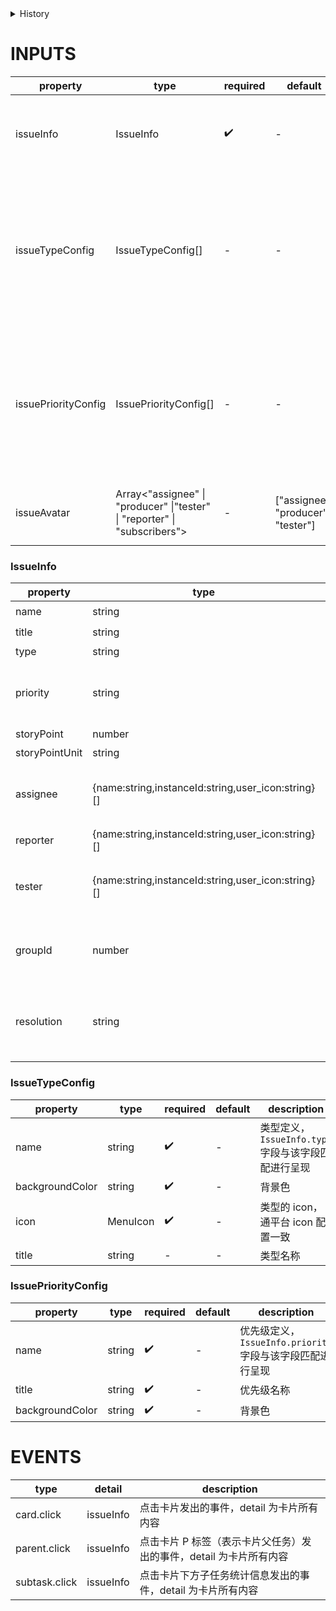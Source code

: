 [//]: # "business-bricks/agile/issue-card.ts"

<details>
<summary>History</summary>

| Version | Change                                                                               |
| ------- | ------------------------------------------------------------------------------------ |
| 1.11.1  | 新增 `resolution` 属性                                                               |
| 1.9.19  | 增加测试人头像的显示                                                                 |
| 1.2.0   | 新增事件 `parent.click` 和 `subtask.click`，支持显示父子任务信息；新增属性 `groupId` |
| 1.0.0   | 新增构件 `agile.issue-card`                                                          |

</details>

# INPUTS

| property            | type                                                                      | required | default                            | description                                                                                          |
| ------------------- | ------------------------------------------------------------------------- | -------- | ---------------------------------- | ---------------------------------------------------------------------------------------------------- |
| issueInfo           | IssueInfo                                                                 | ✔️       | -                                  | issue 信息，具体定义如下表，通常来自于接口                                                           |
| issueTypeConfig     | IssueTypeConfig[]                                                         | -        | -                                  | issue 类型的配置，支持自定义类型和对应的背景色、icon 等，不配置的时候将使用默认配置，具体定义如下表  |
| issuePriorityConfig | IssuePriorityConfig[]                                                     | -        | -                                  | issue 优先级的配置，支持自定义优先级名称和对应的背景色等，不配置的时候将使用默认配置，具体定义如下表 |
| issueAvatar         | Array<"assignee" \| "producer" \|"tester" \| "reporter" \| "subscribers"> | -        | ["assignee", "producer", "tester"] | 取 issueInfo 中相关角色信息作为头像显示                                                              |

### IssueInfo

| property       | type                                               | required | default | description                                                                      |
| -------------- | -------------------------------------------------- | -------- | ------- | -------------------------------------------------------------------------------- |
| name           | string                                             | ✔️       | -       | issue 名称                                                                       |
| title          | string                                             | ✔️       | -       | issue 标题                                                                       |
| type           | string                                             | -        | -       | issue 类型                                                                       |
| priority       | string                                             | -        | -       | issue 优先级，默认可选 high/medium/low，也支持自定义                             |
| storyPoint     | number                                             | -        | -       | 估时                                                                             |
| storyPointUnit | string                                             | -        | -       | 估时单位                                                                         |
| assignee       | {name:string,instanceId:string,user_icon:string}[] | -        | -       | 负责人，会在卡片头像区的第一列显示，若无数据时会默认显示灰色头像                 |
| reporter       | {name:string,instanceId:string,user_icon:string}[] | -        | -       | 报告人                                                                           |
| tester         | {name:string,instanceId:string,user_icon:string}[] | -        | -       | 测试人， 会在卡片头像区的第二列显示，若无数据时会默认显示灰色头像                |
| groupId        | number                                             | -        | -       | 用于自动给 issue 卡片带上分组色条，内置 8 个颜色，该值取值 0-7                   |
| resolution     | string                                             | -        | -       | 标记卡片的解决结果，如果该字段不为空，则表示卡片处于完成状态，标题会做删除线处理 |

### IssueTypeConfig

| property        | type     | required | default | description                                        |
| --------------- | -------- | -------- | ------- | -------------------------------------------------- |
| name            | string   | ✔️       | -       | 类型定义，`IssueInfo.type`字段与该字段匹配进行呈现 |
| backgroundColor | string   | ✔️       | -       | 背景色                                             |
| icon            | MenuIcon | ✔️       | -       | 类型的 icon，通平台 icon 配置一致                  |
| title           | string   | -        | -       | 类型名称                                           |

### IssuePriorityConfig

| property        | type   | required | default | description                                              |
| --------------- | ------ | -------- | ------- | -------------------------------------------------------- |
| name            | string | ✔️       | -       | 优先级定义，`IssueInfo.priority`字段与该字段匹配进行呈现 |
| title           | string | ✔️       | -       | 优先级名称                                               |
| backgroundColor | string | ✔️       | -       | 背景色                                                   |

# EVENTS

| type          | detail    | description                                                        |
| ------------- | --------- | ------------------------------------------------------------------ |
| card.click    | issueInfo | 点击卡片发出的事件，detail 为卡片所有内容                          |
| parent.click  | issueInfo | 点击卡片 P 标签（表示卡片父任务）发出的事件，detail 为卡片所有内容 |
| subtask.click | issueInfo | 点击卡片下方子任务统计信息发出的事件，detail 为卡片所有内容        |
